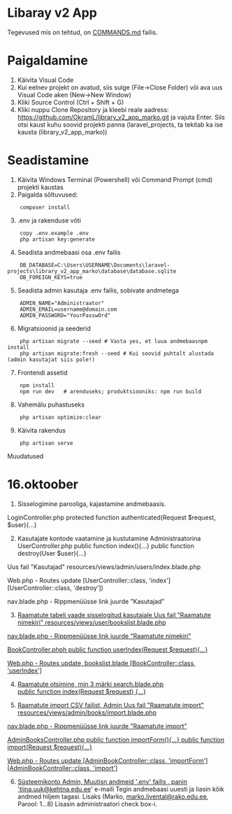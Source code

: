 # Libaray v2 App

Tegevused mis on tehtud, on [COMMANDS.md](COMMANDS.md) failis.

# Paigaldamine

1. Käivita Visual Code
2. Kui eelnev projekt on avatud, siis sulge (File->Close Folder) või ava uus Visual Code aken (New->New Window)
3. Kliki Source Control (Ctrl + Shift + G)
4. Kliki nuppu Clone Repository ja kleebi reale aadress: https://github.com/OkramL/library_v2_app_marko.git ja vajuta Enter. Siis otsi kaust kuhu soovid projekti panna (laravel_projects, ta tekitab ka ise kausta (library_v2_app_marko))

# Seadistamine

1. Käivita Windows Terminal (Powershell) või Command Prompt (cmd) projekti kaustas
2. Paigalda sõltuvused: 
```
    composer install
```
3. .env ja rakenduse võti 
```
    copy .env.example .env 
    php artisan key:generate
```

4. Seadista andmebaasi osa .env failis
```
    DB_DATABASE=C:\Users\USERNAME\Documents\laravel-projects\library_v2_app_marko\database\database.sqlite
    DB_FOREIGN_KEYS=true
```
5. Seadista admin kasutaja .env failis, sobivate andmetega
```
    ADMIN_NAME="Administraator"
    ADMIN_EMAIL=username@domain.com
    ADMIN_PASSWORD="YourPasswOrd"
```

6. Migratsioonid ja seederid
```
    php artisan migrate --seed # Vasta yes, et luua andmebaasnpm install 
    php artisan migrate:fresh --seed # Kui soovid puhtalt alustada (admin kasutajat siis pole!)
```

7. Frontendi assetid
```
    npm install
    npm run dev   # arenduseks; produktsiooniks: npm run build

```

8. Vahemälu puhastuseks
```
    php artisan optimize:clear
```

9. Käivita rakendus
```
    php artisan serve
```

Muudatused

#  16.oktoober
1. Sisselogimine parooliga, kajastamine andmebaasis.

LoginController.php
	protected function authenticated(Request $request, $user){...}

2. Kasutajate kontode vaatamine ja kustutamine Administraatorina
UserController.php
	public function index(){...}
	public function destroy(User $user){...}
	
Uus fail "Kasutajad" 
	resources/views/admin/users/index.blade.php

Web.php	- Routes update
	[UserController::class, 'index']
	[UserController::class, 'destroy'])
	
nav.blade.php - Rippmenüüsse link juurde "Kasutajad"
	 <a class="dropdown-item" href="{{ route('admin.users.index') }}">
	
3. Raamatute tabeli vaade sisselogitud kasutajale
Uus fail "Raamatute nimekiri"
	resources/views/user/bookslist.blade.php

nav.blade.php - Rippmenüüsse link juurde "Raamatute nimekiri"
	<a class="dropdown-item" href="{{ route('bookslist') }}">
	
BookController.phph
	 public function userIndex(Request $request){...}
	 
Web.php	- Routes update, bookslist.blade
	[BookController::class, 'userIndex']
	
4. Raamatute otsimine, min 3 märki
	search.blade.php	
	public function index(Request $request) {...}
	
5. Raamatute import CSV failist, Admin
Uus fail "Raamatute import"
	resources/views/admin/books/import.blade.php
	
nav.blade.php - Rippmenüüsse link juurde "Raamatute import"
	<a class="dropdown-item" href="{{ route('admin.books.import') }}">
	
AdminBooksController.php
	public function importForm(){...}
	public function import(Request $request){...}
	
Web.php	- Routes update
[AdminBookController::class, 'importForm']
[AdminBookController::class, 'import']

6. Süsteemikonto Admin, 
Muutisn andmeid '.env' failis , panin 'tiina.uuk@kehtna.edu.ee' e-maili 
Tegin andmebaasi uuesti ja liasin kõik andmed hiljem tagasi.
Lisaks (Marko, marko.livental@rako.edu.ee, Parool: 1...8)
Lisasin administraatori check box-i.
	

